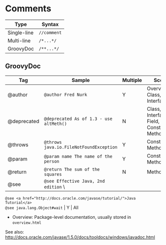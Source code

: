 # Comments

| Type | Syntax |  
|  ------	| ------	|  
| Single-line	| `//comment`	|  
| Multi-line	| `/*...*/`	|  
| GroovyDoc	| `/**...*/`	| 

## GroovyDoc

|Tag	| Sample	|  Multiple| Scope	| 
| ------	| ------	|  ----------- |  -----------	| 
|@author	| `@author Fred Nurk`	| Y	| Overview, Class, Interface	| 
|@deprecated	| `@deprecated As of 1.3 - use altMeth()`	| N	| Class, Interface, Field, Constructor, Method	| 
|@throws	| `@throws java.io.FileNotFoundException`	| Y	| Constructor, Method	|  
|@param	| `@param name The name of the person`	|  Y	| Constructor, Method	| 
|@return	| `@return The sum of the squares`	| N	| Method	|  
|@see	| `@see Effective Java, 2nd edition`  \
`@see <a href="http://docs.oracle.com/javase/tutorial/">Java Tutorial</a>`  \
`@see java.lang.Object#wait`	| Y	| All

- Overview: Package-level documentation, usually stored in `overview.html`

See also: <http://docs.oracle.com/javase/1.5.0/docs/tooldocs/windows/javadoc.html>